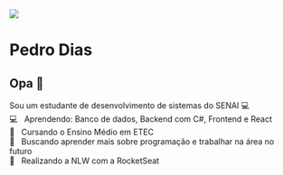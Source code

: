 <img width="auto" src="https://github.com/tgmarinho/tgmarinho/blob/master/banner.png">


# Pedro Dias

## Opa 👋
Sou um estudante de desenvolvimento de sistemas do SENAI :computer:
 <br/> :computer: &nbsp; Aprendendo: Banco de dados, Backend com C#, Frontend e React
 <br/> 💬  &nbsp; Cursando o Ensino Médio em ETEC
 <br/> 💬  &nbsp; Buscando aprender mais sobre programação e trabalhar na área no futuro
 <br/> 💬  &nbsp; Realizando a NLW com a RocketSeat
